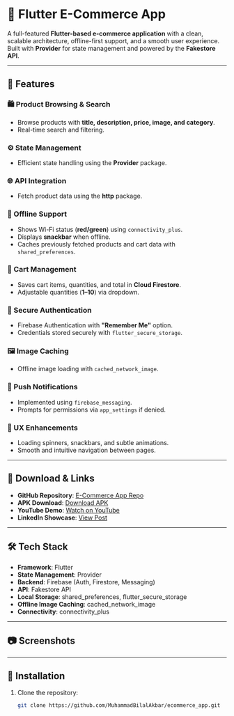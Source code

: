 # 🛒 Flutter E-Commerce App

A full-featured **Flutter-based e-commerce application** with a clean, scalable architecture, offline-first support, and a smooth user experience.  
Built with **Provider** for state management and powered by the **Fakestore API**.

---

## 🚀 Features

### 🛍 Product Browsing & Search
- Browse products with **title, description, price, image, and category**.
- Real-time search and filtering.

### ⚙️ State Management
- Efficient state handling using the **Provider** package.

### 🌐 API Integration
- Fetch product data using the **http** package.

### 📶 Offline Support
- Shows Wi-Fi status (**red/green**) using `connectivity_plus`.
- Displays **snackbar** when offline.
- Caches previously fetched products and cart data with `shared_preferences`.

### 🛒 Cart Management
- Saves cart items, quantities, and total in **Cloud Firestore**.
- Adjustable quantities (**1–10**) via dropdown.

### 🔐 Secure Authentication
- Firebase Authentication with **"Remember Me"** option.
- Credentials stored securely with `flutter_secure_storage`.

### 🖼 Image Caching
- Offline image loading with `cached_network_image`.

### 🔔 Push Notifications
- Implemented using `firebase_messaging`.
- Prompts for permissions via `app_settings` if denied.

### 🎨 UX Enhancements
- Loading spinners, snackbars, and subtle animations.
- Smooth and intuitive navigation between pages.

---

## 📲 Download & Links

- **GitHub Repository**: [E-Commerce App Repo](https://github.com/MuhammadBilalAkbar/ecommerce_app)
- **APK Download**: [Download APK](https://drive.google.com/drive/folders/1B0l811jXF51URSym0WOaZFFWP5B6faLo)
- **YouTube Demo**: [Watch on YouTube](https://www.youtube.com/watch?v=KNpcXrg91qc&list=PLjsAnKhr2SrjwJ2ESv-M3H0il3PR_8Apr&index=2)
- **LinkedIn Showcase**: [View Post](https://www.linkedin.com/posts/mohammad-bilal-akbar-981649189_e-commerce-app-apk-google-drive-activity-7357001228830064641-PzqJ)

---

## 🛠 Tech Stack

- **Framework**: Flutter
- **State Management**: Provider
- **Backend**: Firebase (Auth, Firestore, Messaging)
- **API**: Fakestore API
- **Local Storage**: shared_preferences, flutter_secure_storage
- **Offline Image Caching**: cached_network_image
- **Connectivity**: connectivity_plus

---

## 📷 Screenshots
---

## 📌 Installation

1. Clone the repository:
   ```bash
   git clone https://github.com/MuhammadBilalAkbar/ecommerce_app.git
